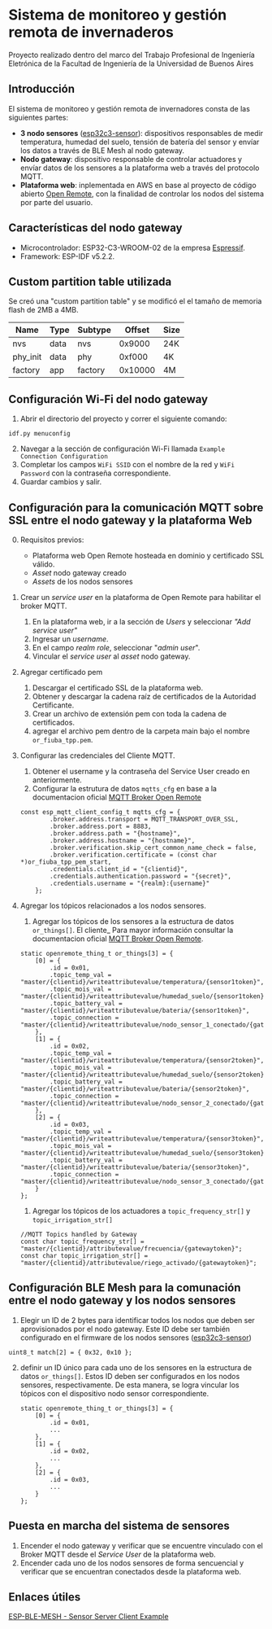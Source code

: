 # Sistema de monitoreo y gestión remota de invernaderos
Proyecto realizado dentro del marco del Trabajo Profesional de Ingeniería Eletrónica de la Facultad de Ingeniería de la Universidad de Buenos Aires

## Introducción
El sistema de monitoreo y gestión remota de invernadores consta de las siguientes partes:
- **3 nodo sensores** ([esp32c3-sensor](https://github.com/matiasvinas/esp32c3-sensor)): dispositivos responsables de medir temperatura, humedad del suelo, tensión de batería del sensor y envíar los datos a través de BLE Mesh al nodo gateway. 
- **Nodo gateway**: dispositivo responsable de controlar actuadores y envíar datos de los sensores a la plataforma web a través del protocolo MQTT.  
- **Plataforma web**: inplementada en AWS en base al proyecto de código abierto [Open Remote](https://openremote.io/), con la finalidad de controlar los nodos del sistema por parte del usuario.


## Características del nodo gateway
- Microcontrolador: ESP32-C3-WROOM-02 de la empresa [Espressif](https://www.espressif.com/).
- Framework: ESP-IDF v5.2.2.


## Custom partition table utilizada

Se creó una "custom partition table" y se modificó el el tamaño de memoria flash de 2MB a 4MB.

|Name|Type|Subtype|Offset|Size|
|----|----|-------|------|----|
|nvs |data|nvs    |0x9000|24K |
|phy_init|data|phy|0xf000|4K |
|factory|app|factory|0x10000|4M|

## Configuración Wi-Fi del nodo gateway

1. Abrir el directorio del proyecto y correr el siguiente comando:
```
idf.py menuconfig
```
2. Navegar a la sección de configuración Wi-Fi llamada `Example Connection Configuration`
3. Completar los campos `WiFi SSID` con el nombre de la red y `WiFi Password` con la contraseña correspondiente.
4. Guardar cambios y salir.


## Configuración para la comunicación MQTT sobre SSL entre el nodo gateway y la plataforma Web

0. Requisitos previos:

    - Plataforma web Open Remote hosteada en dominio y certificado SSL válido.
    - *Asset* nodo gateway creado
    - *Assets* de los nodos sensores

1. Crear un *service user* en la plataforma de Open Remote para habilitar el broker MQTT. 
    1. En la plataforma web, ir a la sección de *Users* y seleccionar *"Add service user"*
    2. Ingresar un *username*.
    3. En el campo *realm role*, seleccionar "*admin user*".
    4. Vincular el *service user* al *asset* nodo gateway.

2. Agregar certificado pem 

    1. Descargar el certificado SSL de la plataforma web.
    2. Obtener y descargar la cadena raíz de certificados de la Autoridad Certificante.
    3. Crear un archivo de extensión pem con toda la cadena de certificados.
    4. agregar el archivo pem dentro de la carpeta main bajo el nombre `or_fiuba_tpp.pem`.

3. Configurar las credenciales del Cliente MQTT.
    1. Obtener el username y la contraseña del Service User creado en anteriormente. 
    2. Configurar la estrutura de datos `mqtts_cfg` en base a la documentacion oficial [MQTT Broker Open Remote](https://docs.openremote.io/docs/user-guide/manager-apis#mqtt-api-mqtt-broker)

    ```
    const esp_mqtt_client_config_t mqtts_cfg = {
            .broker.address.transport = MQTT_TRANSPORT_OVER_SSL,
            .broker.address.port = 8883,
            .broker.address.path = "{hostname}",
            .broker.address.hostname = "{hostname}",
            .broker.verification.skip_cert_common_name_check = false,
            .broker.verification.certificate = (const char *)or_fiuba_tpp_pem_start,
            .credentials.client_id = "{clientid}",
            .credentials.authentication.password = "{secret}",
            .credentials.username = "{realm}:{username}"
        };
    ```

4. Agregar los tópicos relacionados a los nodos sensores.
    1. Agregar los tópicos de los sensores a la estructura de datos `or_things[]`. El cliente_ Para mayor información consultar la documentacion oficial [MQTT Broker Open Remote](https://docs.openremote.io/docs/user-guide/manager-apis#mqtt-api-mqtt-broker).
    ```
    static openremote_thing_t or_things[3] = {
        [0] = {
            .id = 0x01,
            .topic_temp_val = "master/{clientid}/writeattributevalue/temperatura/{sensor1token}",
            .topic_mois_val = "master/{clientid}/writeattributevalue/humedad_suelo/{sensor1token}",
            .topic_battery_val = "master/{clientid}/writeattributevalue/bateria/{sensor1token}",
            .topic_connection = "master/{clientid}/writeattributevalue/nodo_sensor_1_conectado/{gatewaytoken}",
        },
        [1] = {
            .id = 0x02,
            .topic_temp_val = "master/{clientid}/writeattributevalue/temperatura/{sensor2token}",
            .topic_mois_val = "master/{clientid}/writeattributevalue/humedad_suelo/{sensor2token}",
            .topic_battery_val = "master/{clientid}/writeattributevalue/bateria/{sensor2token}",
            .topic_connection = "master/{clientid}/writeattributevalue/nodo_sensor_2_conectado/{gatewaytoken}",
        },
        [2] = {
            .id = 0x03,
            .topic_temp_val = "master/{clientid}/writeattributevalue/temperatura/{sensor3token}",
            .topic_mois_val = "master/{clientid}/writeattributevalue/humedad_suelo/{sensor3token}",
            .topic_battery_val = "master/{clientid}/writeattributevalue/bateria/{sensor3token}",
            .topic_connection = "master/{clientid}/writeattributevalue/nodo_sensor_3_conectado/{gatewaytoken}",	
        }	
    };
    ```
    1. Agregar los tópicos de los actuadores a `topic_frequency_str[]` y `topic_irrigation_str[]`
    ```
    //MQTT Topics handled by Gateway
    const char topic_frequency_str[] = "master/{clientid}/attributevalue/frecuencia/{gatewaytoken}";
    const char topic_irrigation_str[] = "master/{clientid}/attributevalue/riego_activado/{gatewaytoken}";
    ```

## Configuración BLE Mesh para la comunación entre el nodo gateway y los nodos sensores
1. Elegir un ID de 2 bytes para identificar todos los nodos que deben ser aprovisionados por el nodo gateway. Este ID debe ser también configurado en el firmware de los nodos sensores ([esp32c3-sensor](https://github.com/matiasvinas/esp32c3-sensor))
```
uint8_t match[2] = { 0x32, 0x10 };
```
2. definir un ID único para cada uno de los sensores en la estructura de datos `or_things[]`. Estos ID deben ser configurados en los nodos sensores, respectivamente. De esta manera, se logra vincular los tópicos con el dispositivo nodo sensor correspondiente.

    ```
    static openremote_thing_t or_things[3] = {
        [0] = {
            .id = 0x01,
            ...
        },
        [1] = {
            .id = 0x02,
            ...
        },
        [2] = {
            .id = 0x03,
            ...
        }	
    };
    ```

## Puesta en marcha del sistema de sensores
1. Encender el nodo gateway y verificar que se encuentre vinculado con el Broker MQTT desde el *Service User* de la plataforma web.
2. Encender cada uno de los nodos sensores de forma sencuencial y verificar que se encuentran conectados desde la plataforma web. 

## Enlaces útiles

[ESP-BLE-MESH - Sensor Server Client Example](https://github.com/espressif/esp-idf/blob/master/examples/bluetooth/esp_ble_mesh/sensor_models/sensor_client/README.md)